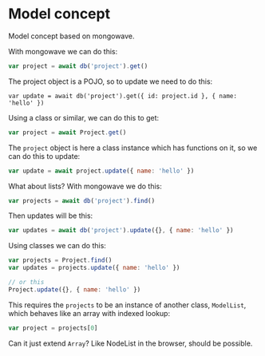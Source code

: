 # Model concept

Model concept based on mongowave.

With mongowave we can do this:

```js
var project = await db('project').get()
```

The project object is a POJO, so to update we need to do this:

```
var update = await db('project').get({ id: project.id }, { name: 'hello' })
```

Using a class or similar, we can do this to get:

```js
var project = await Project.get()
```

The `project` object is here a class instance which has functions on it, so we can do this to update:

```js
var update = await project.update({ name: 'hello' })
```

What about lists? With mongowave we do this:

```js
var projects = await db('project').find()
```

Then updates will be this:

```js
var updates = await db('project').update({}, { name: 'hello' })
```

Using classes we can do this:

```js
var projects = Project.find()
var updates = projects.update({ name: 'hello' })

// or this
Project.update({}, { name: 'hello' })
```

This requires the `projects` to be an instance of another class, `ModelList`, which behaves like an array with indexed lookup:

```js
var project = projects[0]
```

Can it just extend `Array`? Like NodeList in the browser, should be possible.
